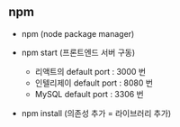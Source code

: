 ## npm

- npm (node package manager)

- npm start (프론트엔드 서버 구동)

  - 리액트의 default port : 3000 번
  - 인텔리제이 default port : 8080 번
  - MySQL default port : 3306 번

- npm install (의존성 추가 = 라이브러리 추가)
